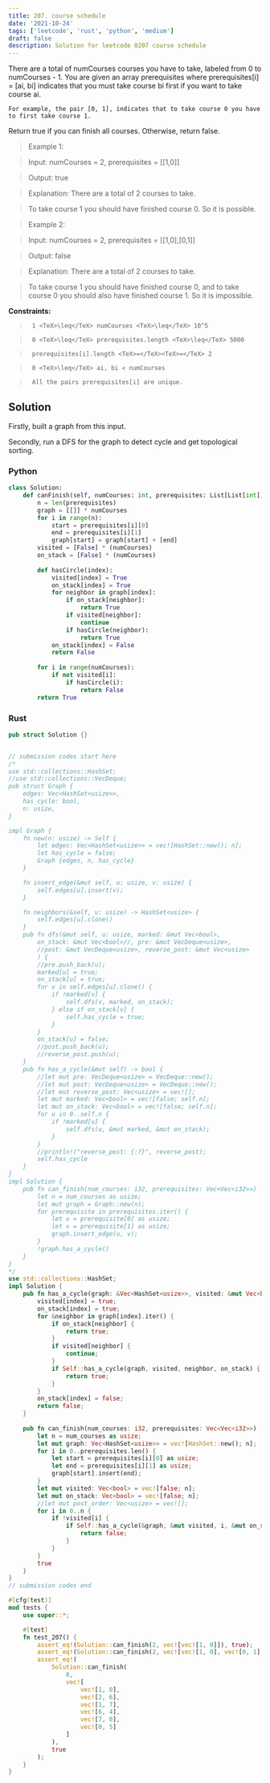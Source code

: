 ```yaml
---
title: 207. course schedule
date: '2021-10-24'
tags: ['leetcode', 'rust', 'python', 'medium']
draft: false
description: Solution for leetcode 0207 course schedule
---
```


 

  There are a total of numCourses courses you have to take, labeled from 0 to numCourses - 1. You are given an array prerequisites where prerequisites[i] <TeX>=</TeX> [ai, bi] indicates that you must take course bi first if you want to take course ai.

  

  	For example, the pair [0, 1], indicates that to take course 0 you have to first take course 1.

  

  Return true if you can finish all courses. Otherwise, return false.

   

 >   Example 1:

  

 >   Input: numCourses <TeX>=</TeX> 2, prerequisites <TeX>=</TeX> [[1,0]]

 >   Output: true

 >   Explanation: There are a total of 2 courses to take. 

 >   To take course 1 you should have finished course 0. So it is possible.

  

 >   Example 2:

  

 >   Input: numCourses <TeX>=</TeX> 2, prerequisites <TeX>=</TeX> [[1,0],[0,1]]

 >   Output: false

 >   Explanation: There are a total of 2 courses to take. 

 >   To take course 1 you should have finished course 0, and to take course 0 you should also have finished course 1. So it is impossible.

  

   

  **Constraints:**

  

 >   	1 <TeX>\leq</TeX> numCourses <TeX>\leq</TeX> 10^5

 >   	0 <TeX>\leq</TeX> prerequisites.length <TeX>\leq</TeX> 5000

 >   	prerequisites[i].length <TeX>=</TeX><TeX>=</TeX> 2

 >   	0 <TeX>\leq</TeX> ai, bi < numCourses

 >   	All the pairs prerequisites[i] are unique.


## Solution
Firstly, built a graph from this input. 

Secondly, run a DFS for the graph to detect cycle and get topological sorting.

### Python
```python
class Solution:
    def canFinish(self, numCourses: int, prerequisites: List[List[int]]) -> bool:
        n = len(prerequisites)
        graph = [[]] * numCourses
        for i in range(n):
            start = prerequisites[i][0] 
            end = prerequisites[i][1]
            graph[start] = graph[start] + [end]
        visited = [False] * (numCourses)
        on_stack = [False] * (numCourses)
        
        def hasCircle(index):
            visited[index] = True
            on_stack[index] = True
            for neighbor in graph[index]:
                if on_stack[neighbor]:
                    return True
                if visited[neighbor]:
                    continue
                if hasCircle(neighbor):
                    return True
            on_stack[index] = False
            return False
            
        for i in range(numCourses):
            if not visited[i]:
                if hasCircle(i):
                    return False
        return True
```
### Rust
```rust
pub struct Solution {}


// submission codes start here
/*
use std::collections::HashSet;
//use std::collections::VecDeque;
pub struct Graph {
    edges: Vec<HashSet<usize>>,
    has_cycle: bool,
    n: usize,
}

impl Graph {
    fn new(n: usize) -> Self {
        let edges: Vec<HashSet<usize>> = vec![HashSet::new(); n];
        let has_cycle = false;
        Graph {edges, n, has_cycle}
    }

    fn insert_edge(&mut self, u: usize, v: usize) {
        self.edges[u].insert(v);
    }

    fn neighbors(&self, u: usize) -> HashSet<usize> {
        self.edges[u].clone()
    }
    pub fn dfs(&mut self, u: usize, marked: &mut Vec<bool>, 
        on_stack: &mut Vec<bool>//, pre: &mut VecDeque<usize>, 
        //post: &mut VecDeque<usize>, reverse_post: &mut Vec<usize>
        ) {
        //pre.push_back(u);
        marked[u] = true;
        on_stack[u] = true;
        for v in self.edges[u].clone() {
            if !marked[v] {
                self.dfs(v, marked, on_stack);
            } else if on_stack[v] {
                self.has_cycle = true;
            } 
        }
        on_stack[u] = false;
        //post.push_back(u);
        //reverse_post.push(u);
    }
    pub fn has_a_cycle(&mut self) -> bool {
        //let mut pre: VecDeque<usize> = VecDeque::new(); 
        //let mut post: VecDeque<usize> = VecDeque::new();
        //let mut reverse_post: Vec<usize> = vec![];
        let mut marked: Vec<bool> = vec![false; self.n];
        let mut on_stack: Vec<bool> = vec![false; self.n];
        for u in 0..self.n {
            if !marked[u] {
                self.dfs(u, &mut marked, &mut on_stack);
            }
        }
        //println!("reverse_post: {:?}", reverse_post);
        self.has_cycle
    }
}
impl Solution {
    pub fn can_finish(num_courses: i32, prerequisites: Vec<Vec<i32>>) -> bool {
        let n = num_courses as usize;
        let mut graph = Graph::new(n);
        for prerequisite in prerequisites.iter() {
            let u = prerequisite[0] as usize;
            let v = prerequisite[1] as usize;
            graph.insert_edge(u, v);
        }
        !graph.has_a_cycle()
    }
}
*/
use std::collections::HashSet;
impl Solution {
    pub fn has_a_cycle(graph: &Vec<HashSet<usize>>, visited: &mut Vec<bool>, index: usize, on_stack: &mut Vec<bool>) -> bool {
        visited[index] = true;
        on_stack[index] = true;
        for &neighbor in graph[index].iter() {
            if on_stack[neighbor] {
                return true;
            }
            if visited[neighbor] {
                continue;
            }
            if Self::has_a_cycle(graph, visited, neighbor, on_stack) {
                return true;
            }
        }
        on_stack[index] = false;
        return false;
    }
    
    pub fn can_finish(num_courses: i32, prerequisites: Vec<Vec<i32>>) -> bool {
        let n = num_courses as usize;
        let mut graph: Vec<HashSet<usize>> = vec![HashSet::new(); n];
        for i in 0..prerequisites.len() {
            let start = prerequisites[i][0] as usize;
            let end = prerequisites[i][1] as usize;
            graph[start].insert(end);
        }
        let mut visited: Vec<bool> = vec![false; n];
        let mut on_stack: Vec<bool> = vec![false; n];
        //let mut post_order: Vec<usize> = vec![];
        for i in 0..n {
            if !visited[i] {
                if Self::has_a_cycle(&graph, &mut visited, i, &mut on_stack) {
                    return false;
                }
            }
        }
        true
    }
}
// submission codes end

#[cfg(test)]
mod tests {
    use super::*;

    #[test]
    fn test_207() {
        assert_eq!(Solution::can_finish(2, vec![vec![1, 0]]), true);
        assert_eq!(Solution::can_finish(2, vec![vec![1, 0], vec![0, 1]]), false);
        assert_eq!(
            Solution::can_finish(
                8,
                vec![
                    vec![1, 0],
                    vec![2, 6],
                    vec![1, 7],
                    vec![6, 4],
                    vec![7, 0],
                    vec![0, 5]
                ]
            ),
            true
        );
    }
}

```
